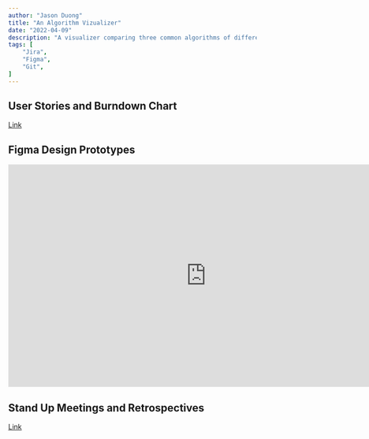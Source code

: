 ```yaml
---
author: "Jason Duong"
title: "An Algorithm Vizualizer"
date: "2022-04-09"
description: "A visualizer comparing three common algorithms of different time complexities."
tags: [
    "Jira",
    "Figma",
    "Git",
]
---
```


## User Stories and Burndown Chart

[Link](https://docs.google.com/spreadsheets/d/e/2PACX-1vSezwps9xOk-6Rl4cwyeZoJpvOKecQbakP0JX81jdKlUagxcm1o8KkY7ZCbAMgxGEtCDveL_jR8fIJe/pubhtml)

## Figma Design Prototypes

<iframe style="border: 1px solid rgba(0, 0, 0, 0.1);" width="800" height="450" src="https://www.figma.com/embed?embed_host=share&url=https%3A%2F%2Fwww.figma.com%2Ffile%2FqihsKn3iY99zQqTtMatn8Z%2FLanding-Page%3Ftype%3Ddesign%26node-id%3D0%253A1%26mode%3Ddesign%26t%3DsFSbak2BwHFp1aCv-1" allowfullscreen></iframe>

## Stand Up Meetings and Retrospectives

[Link](https://docs.google.com/document/d/e/2PACX-1vRfUL42RWWhExU_IpmiscmZg4CCbbjoyhtOksWm0N43jliuOSuNtscRxw2rztDo3DzcLAs7UOS1FAfC/pub)